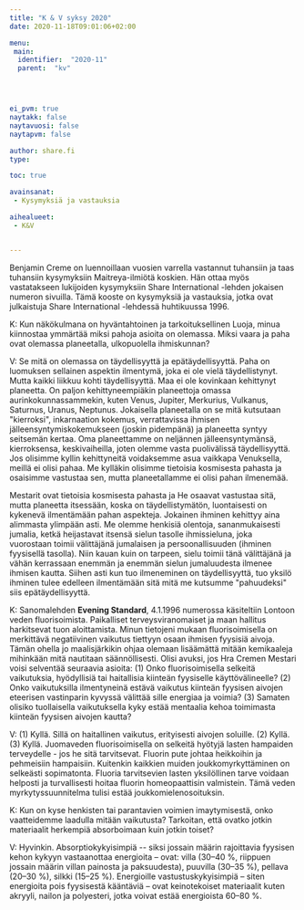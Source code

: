 ```yaml
---
title: "K & V syksy 2020"
date: 2020-11-18T09:01:06+02:00

menu:
 main:
  identifier:  "2020-11"
  parent:  "kv"




ei_pvm: true
naytakk: false
naytavuosi: false
naytapvm: false

author: share.fi
type:

toc: true

avainsanat:
 - Kysymyksiä ja vastauksia

aihealueet:
 - K&V


---
```

<p class="alustus">Benjamin Creme on luennoillaan vuosien varrella vastannut tuhansiin ja taas tuhansiin kysymyksiin Maitreya-ilmiötä koskien. Hän ottaa myös vastatakseen lukijoiden kysymyksiin Share International -lehden jokaisen numeron sivuilla. Tämä kooste on kysymyksiä ja vastauksia, jotka ovat julkaistuja Share International -lehdessä huhtikuussa 1996.</p>


<div class="qna">

<p class="qna-q">K: Kun näkökulmana on hyväntahtoinen ja tarkoituksellinen Luoja, minua kiinnostaa ymmärtää miksi pahoja asioita on olemassa. Miksi vaara ja paha ovat olemassa planeetalla, ulkopuolella ihmiskunnan?</p>
V: Se mitä on olemassa on täydellisyyttä ja epätäydellisyyttä. Paha on luomuksen sellainen aspektin ilmentymä, joka ei ole vielä täydellistynyt. Mutta kaikki liikkuu kohti täydellisyyttä. Maa ei ole kovinkaan kehittynyt planeetta. On paljon kehittyneempiäkin planeettoja omassa aurinkokunnassammekin, kuten Venus, Jupiter, Merkurius, Vulkanus, Saturnus, Uranus, Neptunus. Jokaisella planeetalla on se mitä kutsutaan "kierroksi", inkarnaation kokemus, verrattavissa ihmisen jälleensyntymiskokemukseen (joskin pidempänä) ja planeetta syntyy seitsemän kertaa. Oma planeettamme on neljännen jälleensyntymänsä, kierroksensa, keskivaiheilla, joten olemme vasta puolivälissä täydellisyyttä. Jos olisimme kyllin kehittyneitä voidaksemme asua vaikkapa Venuksella, meillä ei olisi pahaa. Me kylläkin olisimme tietoisia kosmisesta pahasta ja osaisimme vastustaa sen, mutta planeetallamme ei olisi pahan ilmenemää.

Mestarit ovat tietoisia kosmisesta pahasta ja He osaavat vastustaa sitä, mutta planeetta itsessään, koska on täydellistymätön, luontaisesti on kykenevä ilmentämään pahan aspekteja. Jokainen ihminen kehittyy aina alimmasta ylimpään asti. Me olemme henkisiä olentoja, sananmukaisesti jumalia, ketkä heijastavat itsensä sielun tasolle ihmissieluna, joka vuorostaan toimii välittäjänä jumalaisen ja persoonallisuuden (ihminen fyysisellä tasolla). Niin kauan kuin on tarpeen, sielu toimii tänä välittäjänä ja vähän kerrassaan enemmän ja enemmän sielun jumaluudesta ilmenee ihmisen kautta. Siihen asti kun tuo ilmeneminen on täydellisyyttä, tuo yksilö ihminen tulee edelleen ilmentämään sitä mitä me kutsumme "pahuudeksi" siis epätäydellisyyttä.


<p class="qna-q">K: Sanomalehden <strong>Evening Standard</strong>, 4.1.1996 numerossa käsiteltiin Lontoon veden fluorisoimista. Paikalliset terveysviranomaiset ja maan hallitus harkitsevat tuon aloittamista. Minun tietojeni mukaan fluorisoimisella on merkittävä negatiivinen vaikutus tiettyyn osaan ihmisen fyysisiä aivoja. Tämän ohella jo maalisjärkikin ohjaa olemaan lisäämättä mitään kemikaaleja mihinkään mitä nautitaan säännöllisesti. Olisi avuksi, jos Hra Cremen Mestari voisi selventää seuraavia asioita: (1) Onko fluorisoimisella selkeitä vaikutuksia, hyödyllisiä tai haitallisia kiinteän fyysiselle käyttövälineelle? (2) Onko vaikutuksilla ilmentyneinä estävä vaikutus kiinteän fyysisen aivojen eteerisen vastinparin kyvyssä välittää sille energiaa ja voimia? (3) Samaten olisiko tuollaisella vaikutuksella kyky estää mentaalia kehoa toimimasta kiinteän fyysisen aivojen kautta?</p>
<p>V: (1) Kyllä. Sillä on haitallinen vaikutus, erityisesti aivojen soluille. (2) Kyllä. (3) Kyllä.
Juomaveden fluorisoimisella on selkeitä hyötyjä lasten hampaiden terveydelle - jos he sitä tarvitsevat. Fluorin pute johtaa heikkoihin ja pehmeisiin hampaisiin. Kuitenkin kaikkien muiden joukkomyrkyttäminen on selkeästi sopimatonta. Fluoria tarvitsevien lasten yksilöllinen tarve voidaan helposti ja turvallisesti hoitaa fluorin homeopaattisin valmistein. Tämä veden myrkytyssuunnitelma tulisi estää joukkomielenosoituksin.</p>

<p class="qna-q">K: Kun on kyse henkisten tai parantavien voimien imaytymisestä, onko vaatteidemme laadulla mitään vaikutusta? Tarkoitan, että ovatko jotkin materiaalit herkempiä absorboimaan kuin jotkin toiset?</p>
V: Hyvinkin. Absorptiokykyisimpiä -- siksi jossain määrin rajoittavia fyysisen kehon kykyyn vastaanottaa energioita – ovat: villa (30–40 %, riippuen jossain määrin villan painosta ja paksuudesta), puuvilla (30–35 %), pellava (20–30 %), silkki (15–25 %). Energioille vastustuskykyisimpiä – siten energioita pois fyysisestä kääntäviä – ovat keinotekoiset materiaalit kuten akryyli, nailon ja polyesteri, jotka voivat estää energioista 60–80 %.
</div>